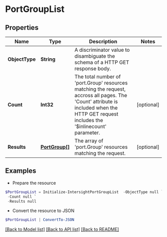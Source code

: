 # PortGroupList
## Properties

Name | Type | Description | Notes
------------ | ------------- | ------------- | -------------
**ObjectType** | **String** | A discriminator value to disambiguate the schema of a HTTP GET response body. | 
**Count** | **Int32** | The total number of &#39;port.Group&#39; resources matching the request, accross all pages. The &#39;Count&#39; attribute is included when the HTTP GET request includes the &#39;$inlinecount&#39; parameter. | [optional] 
**Results** | [**PortGroup[]**](PortGroup.md) | The array of &#39;port.Group&#39; resources matching the request. | [optional] 

## Examples

- Prepare the resource
```powershell
$PortGroupList = Initialize-IntersightPortGroupList  -ObjectType null `
 -Count null `
 -Results null
```

- Convert the resource to JSON
```powershell
$PortGroupList | ConvertTo-JSON
```

[[Back to Model list]](../README.md#documentation-for-models) [[Back to API list]](../README.md#documentation-for-api-endpoints) [[Back to README]](../README.md)

